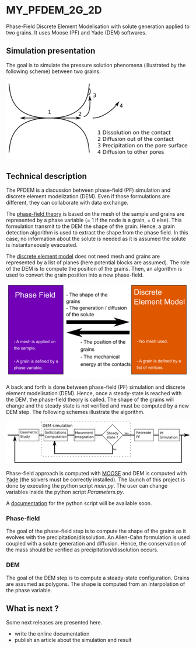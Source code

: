 # MY_PFDEM_2G_2D

Phase-Field Discrete Element Modelisation with solute generation applied to two grains. It uses Moose (PF) and Yade (DEM) softwares.

## Simulation presentation
The goal is to simulate the pressure solution phenomena (illustrated by the following scheme) between two grains.

![scheme of grain-grain interaction](image/PressureSolutionScheme_WB.png)

## Technical description
The PFDEM is a discussion between phase-field (PF) simulation and discrete element modelization (DEM). Even if those formulations are different, they can collaborate with data exchange.

The [phase-field theory](https://en.wikipedia.org/wiki/Phase-field_model) is based on the mesh of the sample and grains are represented by a phase variable (= 1 if the node is a grain, = 0 else). This formulation transmit to the DEM the shape of the grain. Hence, a grain detection algorithm is used to extract the shape from the phase field. In this case, no information about the solute is needed as it is assumed the solute is instantaneously evacuated.

The [discrete element model](https://en.wikipedia.org/wiki/Discrete_element_method) does not need mesh and grains are represented by a list of planes (here potential blocks are assumed). The role of the DEM is to compute the position of the grains. Then, an algorithm is used to convert the grain position into a new phase-field.

![scheme of grain-grain interaction](image/PFDEM_Exchange_Scheme_WB.png)

A back and forth is done between phase-field (PF) simulation and discrete element modelisation (DEM). Hence, once a steady-state is reached with the DEM, the phase-field theory is called. The shape of the grains will change and the steady state is not verified and must be computed by a new DEM step.
The following schemes illustrate the algorithm.

![scheme of grain-grain interaction](image/General_plan_WB.png)

Phase-field approach is computed with [MOOSE](https://github.com/idaholab/moose) and DEM is computed with [Yade](https://yade-dem.org/doc/) (the solvers must be correctly installed). The launch of this project is done by executing the python script <i>main.py</i>. The user can change variables inside the python script <i>Parameters.py</i>.

A [documentation](??) for the python script will be available soon.

### Phase-field
The goal of the phase-field step is to compute the shape of the grains as it evolves with the precipitation/dissolution.
An Allen-Cahn formulation is used coupled with a solute generation and diffusion. Hence, the conservation of the mass should be verified as precipitation/dissolution occurs.

### DEM
The goal of the DEM step is to compute a steady-state configuration. Grains are assumed as polygons. The shape is computed from an interpolation of the phase variable.

## What is next ?
Some next releases are presented here.

- write the online documentation
- publish an article about the simulation and result
